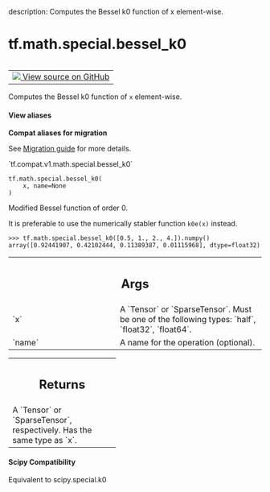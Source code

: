 description: Computes the Bessel k0 function of x element-wise.

<div itemscope itemtype="http://developers.google.com/ReferenceObject">
<meta itemprop="name" content="tf.math.special.bessel_k0" />
<meta itemprop="path" content="Stable" />
</div>

# tf.math.special.bessel_k0

<!-- Insert buttons and diff -->

<table class="tfo-notebook-buttons tfo-api nocontent" align="left">
<td>
  <a target="_blank" href="https://github.com/tensorflow/tensorflow/blob/r2.3/tensorflow/python/ops/special_math_ops.py#L361-L386">
    <img src="https://www.tensorflow.org/images/GitHub-Mark-32px.png" />
    View source on GitHub
  </a>
</td>
</table>



Computes the Bessel k0 function of `x` element-wise.

<section class="expandable">
  <h4 class="showalways">View aliases</h4>
  <p>
<b>Compat aliases for migration</b>
<p>See
<a href="https://www.tensorflow.org/guide/migrate">Migration guide</a> for
more details.</p>
<p>`tf.compat.v1.math.special.bessel_k0`</p>
</p>
</section>

<pre class="devsite-click-to-copy prettyprint lang-py tfo-signature-link">
<code>tf.math.special.bessel_k0(
    x, name=None
)
</code></pre>



<!-- Placeholder for "Used in" -->

Modified Bessel function of order 0.

It is preferable to use the numerically stabler function `k0e(x)` instead.

```
>>> tf.math.special.bessel_k0([0.5, 1., 2., 4.]).numpy()
array([0.92441907, 0.42102444, 0.11389387, 0.01115968], dtype=float32)
```

<!-- Tabular view -->
 <table class="responsive fixed orange">
<colgroup><col width="214px"><col></colgroup>
<tr><th colspan="2"><h2 class="add-link">Args</h2></th></tr>

<tr>
<td>
`x`
</td>
<td>
A `Tensor` or `SparseTensor`. Must be one of the following types: `half`,
`float32`, `float64`.
</td>
</tr><tr>
<td>
`name`
</td>
<td>
A name for the operation (optional).
</td>
</tr>
</table>



<!-- Tabular view -->
 <table class="responsive fixed orange">
<colgroup><col width="214px"><col></colgroup>
<tr><th colspan="2"><h2 class="add-link">Returns</h2></th></tr>
<tr class="alt">
<td colspan="2">
A `Tensor` or `SparseTensor`, respectively. Has the same type as `x`.
</td>
</tr>

</table>




#### Scipy Compatibility
Equivalent to scipy.special.k0


